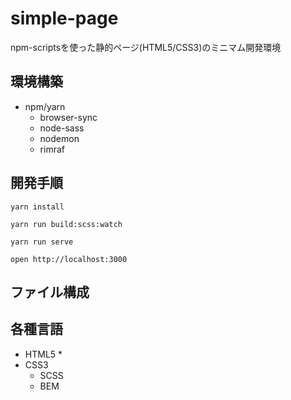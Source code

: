 # simple-page

npm-scriptsを使った静的ページ(HTML5/CSS3)のミニマム開発環境


## 環境構築
* npm/yarn
  * browser-sync
  * node-sass
  * nodemon
  * rimraf


## 開発手順
```
yarn install
```
```
yarn run build:scss:watch
```
```
yarn run serve
```
```
open http://localhost:3000
```


## ファイル構成



## 各種言語
* HTML5
  * 
* CSS3
  * SCSS
  * BEM
